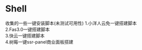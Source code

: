 # Shell
收集的一些一键安装脚本(未测试可用性)
  1.小洋人云免一键搭建脚本  
  2.Fas3.0一键搭建脚本  
  3.快云一键搭建脚本  
  4.树莓一键ssr-panel商业面板搭建  
